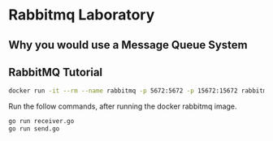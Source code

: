 # Rabbitmq Laboratory

## Why you would use a Message Queue System

## RabbitMQ Tutorial

```bash
docker run -it --rm --name rabbitmq -p 5672:5672 -p 15672:15672 rabbitmq:3.9-management
```

Run the follow commands, after running the docker rabbitmq image.

```bash
go run receiver.go
go run send.go
```

